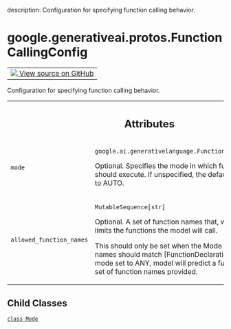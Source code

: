 description: Configuration for specifying function calling behavior.

<div itemscope itemtype="http://developers.google.com/ReferenceObject">
<meta itemprop="name" content="google.generativeai.protos.FunctionCallingConfig" />
<meta itemprop="path" content="Stable" />
<meta itemprop="property" content="Mode"/>
</div>

# google.generativeai.protos.FunctionCallingConfig

<!-- Insert buttons and diff -->

<table class="tfo-notebook-buttons tfo-api nocontent">
<td>
  <a target="_blank" href="https://github.com/googleapis/google-cloud-python/tree/main/packages/google-ai-generativelanguage/google/ai/generativelanguage_v1beta/types/content.py#L478-L532">
    <img src="https://www.tensorflow.org/images/GitHub-Mark-32px.png" />
    View source on GitHub
  </a>
</td>
</table>



Configuration for specifying function calling behavior.

<!-- Placeholder for "Used in" -->




<!-- Tabular view -->
 <table class="responsive fixed orange">
<colgroup><col width="214px"><col></colgroup>
<tr><th colspan="2"><h2 class="add-link">Attributes</h2></th></tr>

<tr>
<td>

`mode`<a id="mode"></a>

</td>
<td>

`google.ai.generativelanguage.FunctionCallingConfig.Mode`

Optional. Specifies the mode in which
function calling should execute. If unspecified,
the default value will be set to AUTO.

</td>
</tr><tr>
<td>

`allowed_function_names`<a id="allowed_function_names"></a>

</td>
<td>

`MutableSequence[str]`

Optional. A set of function names that, when provided,
limits the functions the model will call.

This should only be set when the Mode is ANY. Function names
should match [FunctionDeclaration.name]. With mode set to
ANY, model will predict a function call from the set of
function names provided.

</td>
</tr>
</table>



## Child Classes
[`class Mode`](../../../google/generativeai/protos/FunctionCallingConfig/Mode.md)

